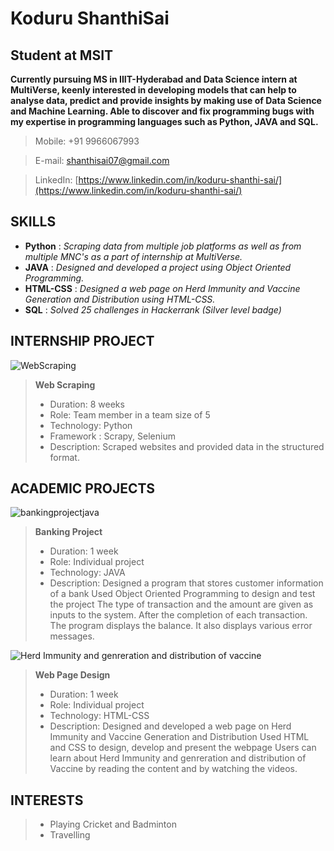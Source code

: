 # Koduru ShanthiSai
## Student at MSIT                                                


**Currently pursuing MS in IIIT-Hyderabad and Data Science intern at MultiVerse, keenly interested in developing models that can help to analyse data, predict and provide insights by making use of Data Science and Machine Learning. Able to discover and fix programming bugs with my expertise in programming languages such as Python, JAVA and SQL.**


> Mobile: +91 9966067993

> E-mail: shanthisai07@gmail.com

> LinkedIn: [https://www.linkedin.com/in/koduru-shanthi-sai/](https://www.linkedin.com/in/koduru-shanthi-sai/)

## SKILLS
- **Python** : _Scraping data from multiple job platforms as well as from multiple MNC's as a part of internship at MultiVerse._
- **JAVA** : _Designed and developed a project using Object Oriented Programming._
- **HTML-CSS** : _Designed a web page on Herd Immunity and Vaccine Generation and Distribution using HTML-CSS._
- **SQL** : _Solved 25 challenges in Hackerrank (Silver level badge)_

## INTERNSHIP PROJECT

![WebScraping](https://static.javatpoint.com/python/images/web-scraping-using-python.png)
> **Web Scraping** 
> 
> - Duration: 8 weeks
> - Role: Team member in a team size of 5
> - Technology: Python
> - Framework : Scrapy, Selenium
> - Description: 
> Scraped websites and provided data in the structured format.

## ACADEMIC PROJECTS

![bankingprojectjava](https://cdn.britannica.com/30/199930-131-B3D1D347/computer.jpg)
> **Banking Project** 
> 
> - Duration: 1 week
> - Role: Individual project
> - Technology: JAVA
> - Description: 
> Designed a program that stores customer information of a bank
> Used Object Oriented Programming to design and test the project
> The type of transaction and the amount are given as inputs to the system. After the completion of each transaction. The program displays the balance. It also displays various error messages.

![Herd Immunity and genreration and distribution of vaccine](http://cdn.iflscience.com/images/610d4613-1b63-5db1-8203-aa881b3f8c09/content-1488280999-animation-7.gif)
> **Web Page Design** 
> 
> - Duration: 1 week
> - Role: Individual project
> - Technology: HTML-CSS
> - Description: 
> Designed and developed a web page on Herd Immunity and Vaccine Generation and Distribution
> Used HTML and CSS to design, develop and present the webpage
> Users can learn about Herd Immunity and genreration and distribution of Vaccine by reading the content and by watching the videos.

## INTERESTS
> - Playing Cricket and Badminton
> - Travelling
